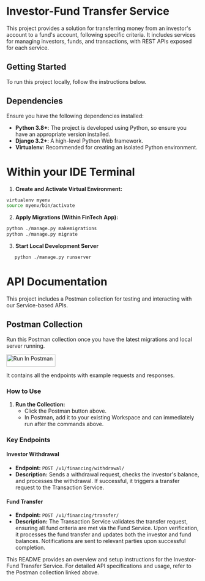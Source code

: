 # Investor-Fund Transfer Service

This project provides a solution for transferring money from an investor's account to a fund's account, following specific criteria. It includes services for managing investors, funds, and transactions, with REST APIs exposed for each service.


## Getting Started

To run this project locally, follow the instructions below.

## Dependencies

Ensure you have the following dependencies installed:

- **Python 3.8+**: The project is developed using Python, so ensure you have an appropriate version installed.
- **Django 3.2+**: A high-level Python Web framework.
- **Virtualenv**: Recommended for creating an isolated Python environment.

# Within your IDE Terminal
1. **Create and Activate Virtual Environment:**
```bash
virtualenv myenv
source myenv/bin/activate
```
2. **Apply Migrations (Within FinTech App):**
```bash
python ./manage.py makemigrations
python ./manage.py migrate
```
3. **Start Local Development Server**
```bash
   python ./manage.py runserver
```

# API Documentation

This project includes a Postman collection for testing and interacting with our Service-based APIs.

## Postman Collection

Run this Postman collection once you have the latest migrations and local server running.

[<img src="https://run.pstmn.io/button.svg" alt="Run In Postman" style="width: 128px; height: 32px;">](https://app.getpostman.com/run-collection/19779588-a4357600-f859-4daf-8716-3f16a5556418?action=collection%2Ffork&source=rip_markdown&collection-url=entityId%3D19779588-a4357600-f859-4daf-8716-3f16a5556418%26entityType%3Dcollection%26workspaceId%3D27296c38-f34b-4fd1-8892-8000a4758b24)

It contains all the endpoints with example requests and responses.

### How to Use

1. **Run the Collection:** 
   - Click the Postman button above.
   - In Postman, add it to your existing Workspace and can immediately run after the commands above.
  
### Key Endpoints

#### Investor Withdrawal
- **Endpoint:** `POST /v1/financing/withdrawal/`
- **Description:** Sends a withdrawal request, checks the investor's balance, and processes the withdrawal. If successful, it triggers a transfer request to the Transaction Service.

#### Fund Transfer
- **Endpoint:** `POST /v1/financing/transfer/`
- **Description:** The Transaction Service validates the transfer request, ensuring all fund criteria are met via the Fund Service. Upon verification, it processes the fund transfer and updates both the investor and fund balances. Notifications are sent to relevant parties upon successful completion.

This README provides an overview and setup instructions for the Investor-Fund Transfer Service. For detailed API specifications and usage, refer to the Postman collection linked above.
